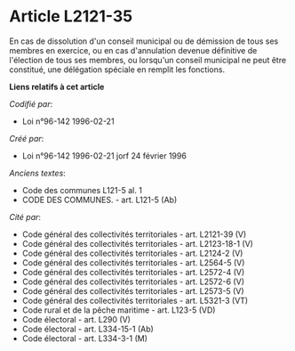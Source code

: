 # Article L2121-35

En cas de dissolution d'un conseil municipal ou de démission de tous ses membres en exercice, ou en cas d'annulation devenue
définitive de l'élection de tous ses membres, ou lorsqu'un conseil municipal ne peut être constitué, une délégation spéciale
en remplit les fonctions.

**Liens relatifs à cet article**

_Codifié par_:

  - Loi n°96-142 1996-02-21

_Créé par_:

  - Loi n°96-142 1996-02-21 jorf 24 février 1996

_Anciens textes_:

  - Code des communes L121-5 al. 1
  - CODE DES COMMUNES. - art. L121-5 (Ab)

_Cité par_:

  - Code général des collectivités territoriales - art. L2121-39 (V)
  - Code général des collectivités territoriales - art. L2123-18-1 (V)
  - Code général des collectivités territoriales - art. L2124-2 (V)
  - Code général des collectivités territoriales - art. L2564-5 (V)
  - Code général des collectivités territoriales - art. L2572-4 (V)
  - Code général des collectivités territoriales - art. L2572-6 (V)
  - Code général des collectivités territoriales - art. L2573-5 (V)
  - Code général des collectivités territoriales - art. L5321-3 (VT)
  - Code rural et de la pêche maritime - art. L123-5 (VD)
  - Code électoral - art. L290 (V)
  - Code électoral - art. L334-15-1 (Ab)
  - Code électoral - art. L334-3-1 (M)
